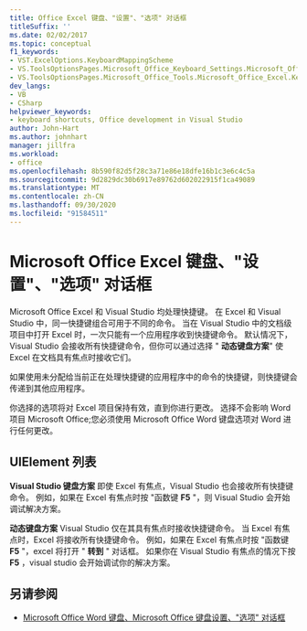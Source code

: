 ```yaml
---
title: Office Excel 键盘、"设置"、"选项" 对话框
titleSuffix: ''
ms.date: 02/02/2017
ms.topic: conceptual
f1_keywords:
- VST.ExcelOptions.KeyboardMappingScheme
- VS.ToolsOptionsPages.Microsoft_Office_Keyboard_Settings.Microsoft_Office_Excel_Keyboard
- VS.ToolsOptionsPages.Microsoft_Office_Tools.Microsoft_Office_Excel.Keyboard
dev_langs:
- VB
- CSharp
helpviewer_keywords:
- keyboard shortcuts, Office development in Visual Studio
author: John-Hart
ms.author: johnhart
manager: jillfra
ms.workload:
- office
ms.openlocfilehash: 8b590f82d5f28c3a71e86e18dfe16b1c3e6c4c5a
ms.sourcegitcommit: 9d2829dc30b6917e89762d602022915f1ca49089
ms.translationtype: MT
ms.contentlocale: zh-CN
ms.lasthandoff: 09/30/2020
ms.locfileid: "91584511"
---
```

# <a name="microsoft-office-excel-keyboard-settings-options-dialog-box"></a>Microsoft Office Excel 键盘、"设置"、"选项" 对话框
  Microsoft Office Excel 和 Visual Studio 均处理快捷键。 在 Excel 和 Visual Studio 中，同一快捷键组合可用于不同的命令。 当在 Visual Studio 中的文档级项目中打开 Excel 时，一次只能有一个应用程序收到快捷键命令。 默认情况下，Visual Studio 会接收所有快捷键命令，但你可以通过选择 " **动态键盘方案**" 使 Excel 在文档具有焦点时接收它们。

 如果使用未分配给当前正在处理快捷键的应用程序中的命令的快捷键，则快捷键会传递到其他应用程序。

 你选择的选项将对 Excel 项目保持有效，直到你进行更改。 选择不会影响 Word 项目 Microsoft Office;您必须使用 Microsoft Office Word 键盘选项对 Word 进行任何更改。

## <a name="uielement-list"></a>UIElement 列表
 **Visual Studio 键盘方案** 即使 Excel 有焦点，Visual Studio 也会接收所有快捷键命令。 例如，如果在 Excel 有焦点时按 "函数键 **F5** "，则 Visual Studio 会开始调试解决方案。

 **动态键盘方案** Visual Studio 仅在其具有焦点时接收快捷键命令。 当 Excel 有焦点时，Excel 将接收所有快捷键命令。 例如，如果在 Excel 有焦点时按 "函数键 **F5** "，excel 将打开 " **转到** " 对话框。 如果你在 Visual Studio 有焦点的情况下按 **F5** ，visual studio 会开始调试你的解决方案。

## <a name="see-also"></a>另请参阅
- [Microsoft Office Word 键盘、Microsoft Office 键盘设置、"选项" 对话框](../vsto/microsoft-office-word-keyboard-microsoft-office-keyboard-settings-options-dialog-box.md)
